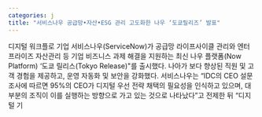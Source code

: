 ```yaml
---
categories: j
title: "서비스나우 공급망•자산•ESG 관리 고도화한 나우 ‘도쿄릴리즈’ 발표"
---
```

디지털 워크플로 기업 서비스나우(ServiceNow)가 공급망 라이프사이클 관리와 엔터프라이즈 자산관리 등 기업 비즈니스 과제 해결을 지원하는 최신 나우 플랫폼(Now Platform) ‘도쿄 릴리스(Tokyo Release)"를 출시했다. 나아가 보다 향상된 직원 및 고객 경험을 제공하고, 운영 자동화 및 보안을 강화했다. 서비스나우는 “IDC의 CEO 설문조사에 따르면 95%의 CEO가 디지털 우선 전략 채택의 필요성을 인식하고 있으며, 대부분의 조직이 이를 실행하는 방향으로 가고 있는 것으로 나타났다”고 전제한 뒤 “디지털 기
